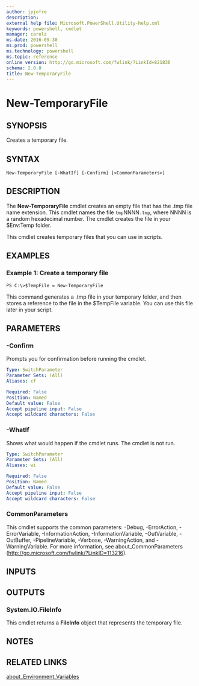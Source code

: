 ```yaml
---
author: jpjofre
description: 
external help file: Microsoft.PowerShell.Utility-help.xml
keywords: powershell, cmdlet
manager: carolz
ms.date: 2016-09-30
ms.prod: powershell
ms.technology: powershell
ms.topic: reference
online version: http://go.microsoft.com/fwlink/?LinkId=821836
schema: 2.0.0
title: New-TemporaryFile
---
```


# New-TemporaryFile

## SYNOPSIS
Creates a temporary file.

## SYNTAX

```
New-TemporaryFile [-WhatIf] [-Confirm] [<CommonParameters>]
```

## DESCRIPTION
The **New-TemporaryFile** cmdlet creates an empty file that has the .tmp file name extension.
This cmdlet names the file `tmp`NNNN`.tmp`, where NNNN is a random hexadecimal number.
The cmdlet creates the file in your $Env:Temp folder.

This cmdlet creates temporary files that you can use in scripts.

## EXAMPLES

### Example 1: Create a temporary file
```
PS C:\>$TempFile = New-TemporaryFile
```

This command generates a .tmp file in your temporary folder, and then stores a reference to the file in the $TempFile variable.
You can use this file later in your script.

## PARAMETERS

### -Confirm
Prompts you for confirmation before running the cmdlet.

```yaml
Type: SwitchParameter
Parameter Sets: (All)
Aliases: cf

Required: False
Position: Named
Default value: False
Accept pipeline input: False
Accept wildcard characters: False
```

### -WhatIf
Shows what would happen if the cmdlet runs.
The cmdlet is not run.

```yaml
Type: SwitchParameter
Parameter Sets: (All)
Aliases: wi

Required: False
Position: Named
Default value: False
Accept pipeline input: False
Accept wildcard characters: False
```

### CommonParameters
This cmdlet supports the common parameters: -Debug, -ErrorAction, -ErrorVariable, -InformationAction, -InformationVariable, -OutVariable, -OutBuffer, -PipelineVariable, -Verbose, -WarningAction, and -WarningVariable. For more information, see about_CommonParameters (http://go.microsoft.com/fwlink/?LinkID=113216).

## INPUTS

## OUTPUTS

### System.IO.FileInfo
This cmdlet returns a **FileInfo** object that represents the temporary file.

## NOTES

## RELATED LINKS

[about_Environment_Variables](../Microsoft.PowerShell.Core/About/about_Environment_Variables.md)

